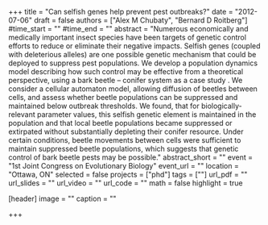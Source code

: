 +++
title = "Can selfish genes help prevent pest outbreaks?"
date = "2012-07-06"
draft = false
authors = ["Alex M Chubaty", "Bernard D Roitberg"]
#time_start = ""
#time_end = ""
abstract = "Numerous economically and medically important insect species have been targets of genetic control efforts to reduce or eliminate their negative impacts. Selfish genes (coupled with deleterious alleles) are one possible genetic mechanism that could be deployed to suppress pest populations. We develop a population dynamics model describing how such control may be effective from a theoretical perspective, using a bark beetle – conifer system as a case study . We consider a cellular automaton model, allowing diffusion of beetles between cells, and assess whether beetle populations can be suppressed and maintained below outbreak thresholds. We found, that for biologically-relevant parameter values, this selfish genetic element is maintained in the population and that local beetle populations became suppressed or extirpated without substantially depleting their conifer resource. Under certain conditions, beetle movements between cells were sufficient to maintain suppressed beetle populations, which suggests that genetic control of bark beetle pests may be possible."
abstract_short = ""
event = "1st Joint Congress on Evolutionary Biology"
event_url = ""
location = "Ottawa, ON"
selected = false
projects = ["phd"]
tags = [""]
url_pdf = ""
url_slides = ""
url_video = ""
url_code = ""
math = false
highlight = true

[header]
image = ""
caption = ""

+++
